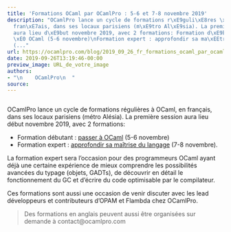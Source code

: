 ```yaml
---
title: 'Formations OCaml par OCamlPro : 5-6 et 7-8 novembre 2019'
description: "OCamlPro lance un cycle de formations r\xE9guli\xE8res \xE0 OCaml, en
  fran\xE7ais, dans ses locaux parisiens (m\xE9tro Al\xE9sia). La premi\xE8re session
  aura lieu d\xE9but novembre 2019, avec 2 formations: Formation d\xE9butant : passer
  \xE0 OCaml (5-6 novembre)\nFormation expert : approfondir sa ma\xEEtrise du langage
  (..."
url: https://ocamlpro.com/blog/2019_09_26_fr_formations_ocaml_par_ocamlpro_5_6_et_7_8_novembre_2019
date: 2019-09-26T13:19:46-00:00
preview_image: URL_de_votre_image
authors:
- "\n    OCamlPro\n  "
source:
---
```


<p><img src="https://ocamlpro.com/blog/assets/img/trainings_2019.png" alt=""/></p>
<p>OCamlPro lance un cycle de formations r&eacute;guli&egrave;res &agrave; OCaml, en fran&ccedil;ais, dans ses locaux parisiens (m&eacute;tro Al&eacute;sia). La premi&egrave;re session aura lieu d&eacute;but novembre 2019, avec 2 formations:</p>
<ul>
<li>Formation d&eacute;butant : <a href="https://ocamlpro.com/formation-passer-a-ocaml/">passer &agrave; OCaml</a> (5-6 novembre)
</li>
<li>Formation expert : <a href="https://ocamlpro.com/formation-expert-ocaml/">approfondir sa ma&icirc;trise du langage</a> (7-8 novembre).
</li>
</ul>
<p>La formation expert sera l&rsquo;occasion pour des programmeurs OCaml ayant
d&eacute;j&agrave; une certaine exp&eacute;rience de mieux comprendre les possibilit&eacute;s
avanc&eacute;es du typage (objets, GADTs), de d&eacute;couvrir en d&eacute;tail le
fonctionnement du GC et d&rsquo;&eacute;crire du code optimisable par le compilateur.</p>
<p>Ces formations sont aussi une occasion de venir discuter avec les
lead d&eacute;veloppeurs et contributeurs d&rsquo;OPAM et Flambda chez OCamlPro.</p>
<blockquote>
<p>Des formations en anglais peuvent aussi &ecirc;tre organis&eacute;es sur demande &agrave; contact@ocamlpro.com</p>
</blockquote>

